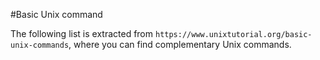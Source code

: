 #Basic Unix command

The following list is extracted from ```https://www.unixtutorial.org/basic-unix-commands```,
where you can find complementary Unix commands.

